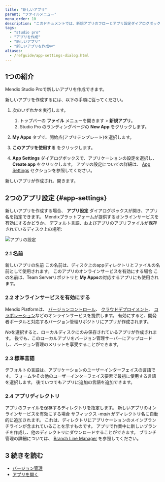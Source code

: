 ```yaml
---
title: "新しいアプリ"
parent: "ファイルメニュー"
menu_order: 10
description: "このドキュメントでは、新規アプリのフローとアプリ設定ダイアログボックスについて説明します。"
tags:
  - "studio pro"
  - "アプリを作成"
  - "新しいアプリ"
  - "新しいアプリを作成中"
aliases:
  - /refguide/app-settings-dialog.html
---
```


## 1つの紹介

Mendix Studio Proで新しいアプリを作成できます。

新しいアプリを作成するには、以下の手順に従ってください。

1. 次のいずれかを実行します。
   1. トップバーの **ファイル** メニューを開きます > **新規アプリ**。
   2. Studio Pro のランディングページの **New App** をクリックします。

2. **My Apps** タブで、開始点(アプリテンプレート)を選択します。
3.  **このアプリを使用する** をクリックします。
4. **App Settings** ダイアログボックスで、アプリケーションの設定を選択し、 **Create app** をクリックします。 アプリの設定についての詳細は、 [App Settings](#app-settings) セクションを参照してください。

新しいアプリが作成され、開きます。

## 2つのアプリ設定 {#app-settings}

新しいアプリを作成する場合、 **アプリ設定** ダイアログボックスが開き、アプリ名を指定できます。 Mendixプラットフォームが提供するオンラインサービスを有効にするかどうか。 デフォルト言語、およびアプリのアプリファイルが保存されているディスク上の場所:

![アプリの設定](attachments/file-menu/app-settings-dialog.png)

### 2.1 名前

新しいアプリの名前 この名前は、ディスク上のappディレクトリとファイルの名前として使用されます。 このアプリのオンラインサービスを有効にする場合 この名前は、Team Serverリポジトリと **My Apps**の対応するアプリにも使用されます。

### 2.2 オンラインサービスを有効にする

Mendix Platformは、 [バージョンコントロール](version-control)、 [クラウドデプロイメント](/developerportal/deploy/)、 [コラボレーション](collaborative-development)などのオンラインサービスを提供します。 有効にすると、開発者ポータルと対応するバージョン管理リポジトリにアプリが作成されます。

*No*を選択すると、ローカルディスクにのみ保存されているアプリが作成されます。 後でも、このローカルアプリをバージョン管理サーバーにアップロードし、バージョン管理のメリットを享受することができます。

### 2.3 標準言語

デフォルトの言語は、アプリケーションのユーザーインターフェイスの言語です。 フォームやその他のユーザーインターフェイス要素で最初に使用する言語を選択します。 後でいつでもアプリに追加の言語を追加できます。

### 2.4 アプリディレクトリ

アプリのファイルを保存するディレクトリを指定します。 新しいアプリのオンラインサービスを有効にする場合 サフィックス *-main* がディレクトリ名に自動的に追加されます。 これは、ディレクトリにアプリケーションのメインブランチラインが含まれていることを示すものです。 アプリで作業中に新しいブランチを作成し、他のディレクトリにダウンロードすることができます。 ブランチ管理の詳細については、 [Branch Line Manager](branch-line-manager-dialog) を参照してください。

## 3 続きを読む

* [バージョン管理](version-control)
* [アプリを開く](open-app-dialog)